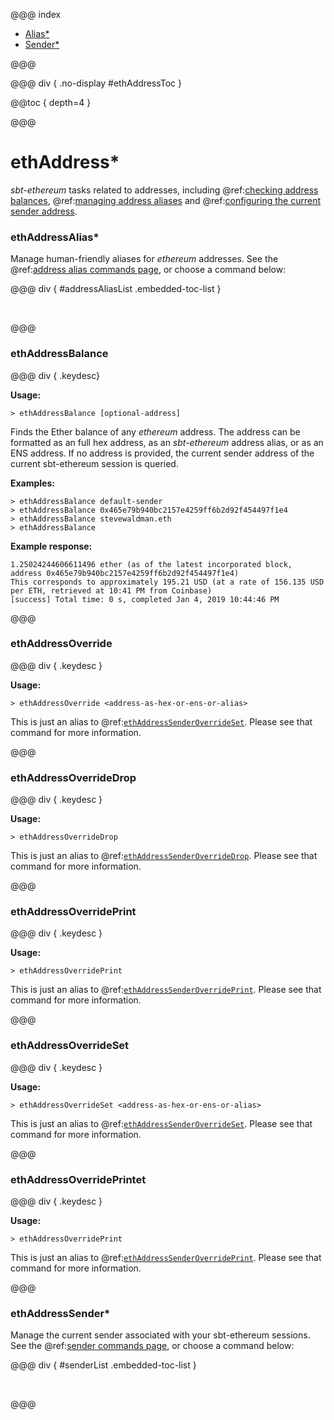 @@@ index

* [Alias*](alias.md)
* [Sender*](sender.md)

@@@

@@@ div { .no-display #ethAddressToc }

@@toc { depth=4 }

@@@

# ethAddress*

_sbt-ethereum_ tasks related to addresses, including @ref:[checking address balances](#ethaddressbalance), @ref:[managing address aliases](alias.md) and @ref:[configuring the current sender address](sender.md).

### ethAddressAlias*

Manage human-friendly aliases for _ethereum_ addresses. See the @ref:[address alias commands page](alias.md), or choose a command below:

@@@ div { #addressAliasList .embedded-toc-list }

&nbsp;

@@@

### ethAddressBalance

@@@ div { .keydesc}

**Usage:**
```
> ethAddressBalance [optional-address]
```

Finds the Ether balance of any _ethereum_ address. The address can be formatted as an full hex address, as an _sbt-ethereum_ address alias, or as an ENS address. If no address is provided,
the current sender address of the current sbt-ethereum session is queried.

**Examples:**
```
> ethAddressBalance default-sender
> ethAddressBalance 0x465e79b940bc2157e4259ff6b2d92f454497f1e4
> ethAddressBalance stevewaldman.eth
> ethAddressBalance
```
**Example response:**
```
1.25024244606611496 ether (as of the latest incorporated block, address 0x465e79b940bc2157e4259ff6b2d92f454497f1e4)
This corresponds to approximately 195.21 USD (at a rate of 156.135 USD per ETH, retrieved at 10:41 PM from Coinbase)
[success] Total time: 0 s, completed Jan 4, 2019 10:44:46 PM
```

@@@

### ethAddressOverride

@@@ div { .keydesc }

**Usage:**
```
> ethAddressOverride <address-as-hex-or-ens-or-alias>
```
This is just an alias to @ref:[`ethAddressSenderOverrideSet`](sender.md#ethaddresssenderoverrideset). Please see that command for more information.

@@@

### ethAddressOverrideDrop

@@@ div { .keydesc }

**Usage:**
```
> ethAddressOverrideDrop
```
This is just an alias to @ref:[`ethAddressSenderOverrideDrop`](sender.md#ethaddresssenderoverridedrop). Please see that command for more information.

@@@

### ethAddressOverridePrint

@@@ div { .keydesc }

**Usage:**
```
> ethAddressOverridePrint
```
This is just an alias to @ref:[`ethAddressSenderOverridePrint`](sender.md#ethaddresssenderoverrideprint). Please see that command for more information.

@@@

### ethAddressOverrideSet

@@@ div { .keydesc }

**Usage:**
```
> ethAddressOverrideSet <address-as-hex-or-ens-or-alias>
```
This is just an alias to @ref:[`ethAddressSenderOverrideSet`](sender.md#ethaddresssenderoverrideset). Please see that command for more information.

@@@

### ethAddressOverridePrintet

@@@ div { .keydesc }

**Usage:**
```
> ethAddressOverridePrint
```
This is just an alias to @ref:[`ethAddressSenderOverridePrint`](sender.md#ethaddresssenderoverrideprint). Please see that command for more information.

@@@

### ethAddressSender*

Manage the current sender associated with your sbt-ethereum sessions. See the @ref:[sender commands page](sender.md), or choose a command below:

@@@ div { #senderList .embedded-toc-list }

&nbsp;

@@@



